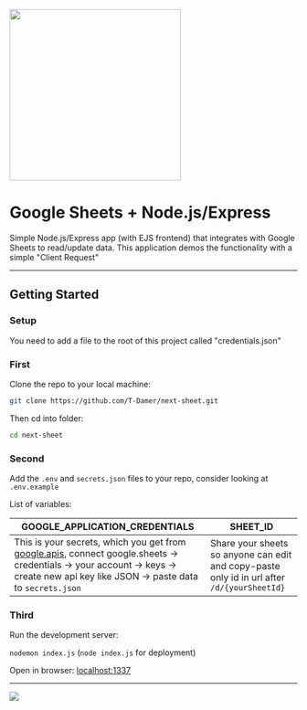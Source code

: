 <a href="https://express-sheets-td.herokuapp.com/"><img width="300" height="300" src="https://user-images.githubusercontent.com/49658988/127885907-b68ddad2-6f55-4daa-a05c-4fe2ea316baf.png" /></a>

# Google Sheets + Node.js/Express

Simple Node.js/Express app (with EJS frontend) that integrates with Google Sheets to read/update data. This application demos the functionality with a simple "Client Request"

---

## Getting Started

### Setup

You need to add a file to the root of this project called "credentials.json"

### First

Clone the repo to your local machine:

```bash
git clone https://github.com/T-Damer/next-sheet.git
```

Then cd into folder:

```bash
cd next-sheet
```

### Second

Add the `.env` and `secrets.json` files to your repo, consider looking at `.env.example`

List of variables:

| GOOGLE_APPLICATION_CREDENTIALS                                                                                                                                                                                               | SHEET_ID                                                                                    |
| ---------------------------------------------------------------------------------------------------------------------------------------------------------------------------------------------------------------------------- | ------------------------------------------------------------------------------------------- |
| This is your secrets, which you get from [google.apis](https://console.cloud.google.com/apis/), connect google.sheets -> credentials -> your account -> keys -> create new api key like JSON -> paste data to `secrets.json` | Share your sheets so anyone can edit and copy-paste only id in url after `/d/{yourSheetId}` |

### Third

Run the development server:

`nodemon index.js`
(`node index.js` for deployment)

Open in browser:
[localhost:1337](http://localhost:1337/)

---

<a href="https://www.buymeacoffee.com/tdamer"><img src="https://img.buymeacoffee.com/button-api/?text=Support me with a coffee&emoji=☕️&slug=tdamer&button_colour=ffcc33&font_colour=000&font_family=Lato&outline_colour=000&coffee_colour=000"></a>
